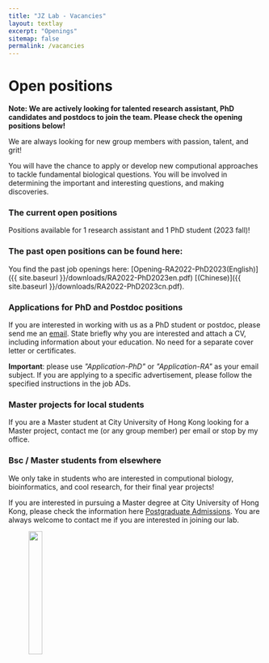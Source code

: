 ```yaml
---
title: "JZ Lab - Vacancies"
layout: textlay
excerpt: "Openings"
sitemap: false
permalink: /vacancies
---
```


# Open positions

**Note: We are actively looking for talented research assistant, PhD candidates and postdocs to join the team. Please check the opening positions below!**

We are always looking for new group members with passion, talent, and grit!

You will have the chance to apply or develop new computional approaches to tackle fundamental biological questions. You will be involved in determining the important and interesting questions, and making discoveries.

### The current open positions
Positions available for 1 research assistant and 1 PhD student (2023 fall)! 

### The past open positions can be found here:
You find the past job openings here:
[Opening-RA2022-PhD2023(English)]({{ site.baseurl }}/downloads/RA2022-PhD2023en.pdf) [(Chinese)]({{ site.baseurl }}/downloads/RA2022-PhD2023cn.pdf).

### Applications for PhD and Postdoc positions
If you are interested in working with us as a PhD student or postdoc, please send me an [email](mailto:jilin.zhang@cityu.edu.hk). State briefly why you are interested and attach a CV, including information about your education. No need for a separate cover letter or certificates. 

**Important**: please use _"Application-PhD"_ or _"Application-RA"_ as your email subject. If you are applying to a specific advertisement, please follow the specified instructions in the job ADs.


### Master projects for local students
If you are a Master student at City University of Hong Kong looking for a Master project, contact me (or any group member) per email or stop by my office.

### Bsc / Master students from elsewhere
We only take in students who are interested in computional biology, bioinformatics, and cool research, for their final year projects!

If you are interested in pursuing a Master degree at City University of Hong Kong, please check the information here [Postgraduate Admissions](https://www.cityu.edu.hk/pg/taught-postgraduate-programmes/list). You are always welcome to contact me if you are interested in joining our lab.


<figure>
<img src="{{ site.url }}{{ site.baseurl }}/images/logopic/cityu_vertical_logo_rgb.jpeg" width="25%">
</figure>

